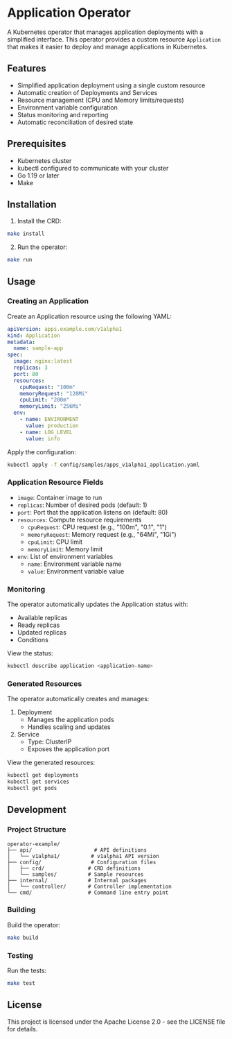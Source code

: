 # Application Operator

A Kubernetes operator that manages application deployments with a simplified interface. This operator provides a custom resource `Application` that makes it easier to deploy and manage applications in Kubernetes.

## Features

- Simplified application deployment using a single custom resource
- Automatic creation of Deployments and Services
- Resource management (CPU and Memory limits/requests)
- Environment variable configuration
- Status monitoring and reporting
- Automatic reconciliation of desired state

## Prerequisites

- Kubernetes cluster
- kubectl configured to communicate with your cluster
- Go 1.19 or later
- Make

## Installation

1. Install the CRD:
```bash
make install
```

2. Run the operator:
```bash
make run
```

## Usage

### Creating an Application

Create an Application resource using the following YAML:

```yaml
apiVersion: apps.example.com/v1alpha1
kind: Application
metadata:
  name: sample-app
spec:
  image: nginx:latest
  replicas: 3
  port: 80
  resources:
    cpuRequest: "100m"
    memoryRequest: "128Mi"
    cpuLimit: "200m"
    memoryLimit: "256Mi"
  env:
    - name: ENVIRONMENT
      value: production
    - name: LOG_LEVEL
      value: info
```

Apply the configuration:
```bash
kubectl apply -f config/samples/apps_v1alpha1_application.yaml
```

### Application Resource Fields

- `image`: Container image to run
- `replicas`: Number of desired pods (default: 1)
- `port`: Port that the application listens on (default: 80)
- `resources`: Compute resource requirements
  - `cpuRequest`: CPU request (e.g., "100m", "0.1", "1")
  - `memoryRequest`: Memory request (e.g., "64Mi", "1Gi")
  - `cpuLimit`: CPU limit
  - `memoryLimit`: Memory limit
- `env`: List of environment variables
  - `name`: Environment variable name
  - `value`: Environment variable value

### Monitoring

The operator automatically updates the Application status with:
- Available replicas
- Ready replicas
- Updated replicas
- Conditions

View the status:
```bash
kubectl describe application <application-name>
```

### Generated Resources

The operator automatically creates and manages:
1. Deployment
   - Manages the application pods
   - Handles scaling and updates
2. Service
   - Type: ClusterIP
   - Exposes the application port

View the generated resources:
```bash
kubectl get deployments
kubectl get services
kubectl get pods
```

## Development

### Project Structure

```
operator-example/
├── api/                    # API definitions
│   └── v1alpha1/          # v1alpha1 API version
├── config/                # Configuration files
│   ├── crd/              # CRD definitions
│   └── samples/          # Sample resources
├── internal/             # Internal packages
│   └── controller/       # Controller implementation
└── cmd/                  # Command line entry point
```

### Building

Build the operator:
```bash
make build
```

### Testing

Run the tests:
```bash
make test
```

## License

This project is licensed under the Apache License 2.0 - see the LICENSE file for details.

